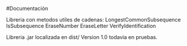 #Documentación

Libreria con metodos utiles de cadenas:
LongestCommonSubsequence
IsSubsequence
EraseNumber
EraseLetter
VerifyIdentification

Libreria .jar localizada en dist/
Version 1.0 todavia en pruebas.
